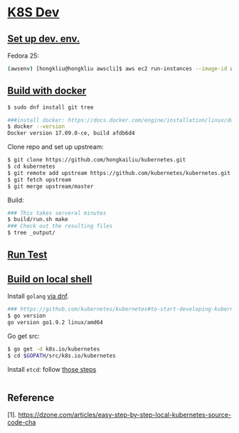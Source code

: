 # [K8S Dev](https://github.com/kubernetes/community/tree/master/contributors/devel)

## [Set up dev. env.](https://github.com/kubernetes/community/blob/master/contributors/devel/development.md)

Fedora 25:

```sh
(awsenv) [hongkliu@hongkliu awscli]$ aws ec2 run-instances --image-id ami-7c25e604     --security-group-ids sg-5c5ace38 --count 1 --instance-type m4.xlarge --key-name id_rsa_perf     --subnet subnet-4879292d --block-device-mappings "[{\"DeviceName\":\"/dev/sda1\", \"Ebs\":{\"VolumeSize\": 60}}]"     --query 'Instances[*].InstanceId'     --tag-specifications="[{\"ResourceType\":\"instance\",\"Tags\":[{\"Key\":\"Name\",\"Value\":\"qe-hongkliu-fedora25-k8s-dev\"}]}]"
```

## [Build with docker](https://github.com/kubernetes/community/blob/master/contributors/devel/development.md#building-kubernetes-with-docker)

```sh
$ sudo dnf install git tree

###install docker: https://docs.docker.com/engine/installation/linux/docker-ce/fedora/
$ docker --version
Docker version 17.09.0-ce, build afdb6d4
```

Clone repo and set up upstream:

```sh
$ git clone https://github.com/hongkailiu/kubernetes.git
$ cd kubernetes
$ git remote add upstream https://github.com/kubernetes/kubernetes.git
$ git fetch upstream
$ git merge upstream/master
```

Build:

```sh
### This takes serveral minutes
$ build/run.sh make
### Check out the resulting files
$ tree _output/
```

## [Run Test](https://github.com/kubernetes/community/blob/master/contributors/devel/testing.md)

## [Build on local shell](https://github.com/kubernetes/community/blob/master/contributors/devel/development.md#building-kubernetes-on-a-local-osshell-environment)

Install `golang` [via dnf](../origin/README.md#prerequisites).

```sh
### https://github.com/kubernetes/kubernetes#to-start-developing-kubernetes
$ go version
go version go1.9.2 linux/amd64
```

Go get src:

```sh
$ go get -d k8s.io/kubernetes
$ cd $GOPATH/src/k8s.io/kubernetes
```

Install `etcd`: follow [those steps](https://github.com/kubernetes/community/blob/master/contributors/devel/testing.md#install-etcd-dependency)

```sh

```


## Reference

[1]. https://dzone.com/articles/easy-step-by-step-local-kubernetes-source-code-cha
